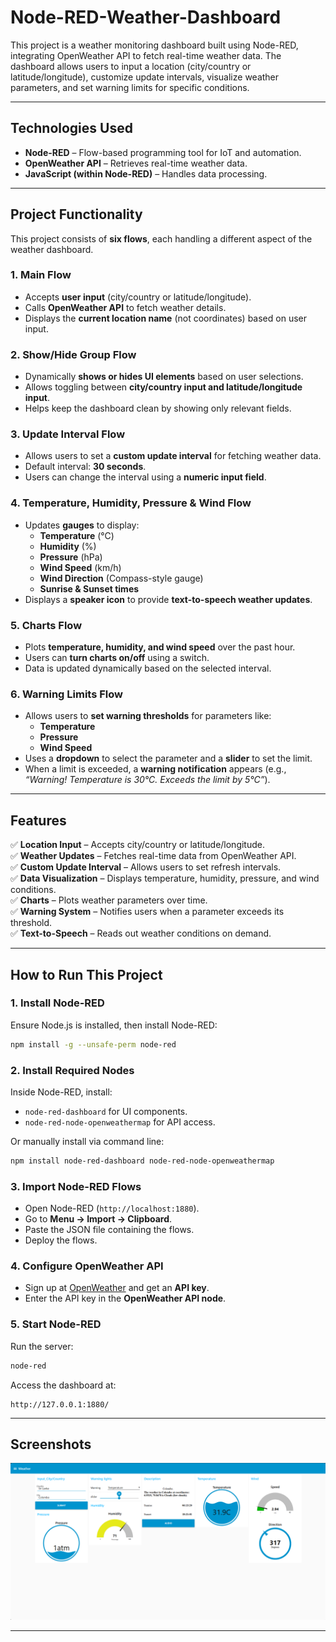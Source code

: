 # Node-RED-Weather-Dashboard
This project is a weather monitoring dashboard built using Node-RED, integrating OpenWeather API to fetch real-time weather data. The dashboard allows users to input a location (city/country or latitude/longitude), customize update intervals, visualize weather parameters, and set warning limits for specific conditions.

---

## **Technologies Used**
- **Node-RED** – Flow-based programming tool for IoT and automation.
- **OpenWeather API** – Retrieves real-time weather data.
- **JavaScript (within Node-RED)** – Handles data processing.

---

## **Project Functionality**
This project consists of **six flows**, each handling a different aspect of the weather dashboard.

### **1. Main Flow**
- Accepts **user input** (city/country or latitude/longitude).
- Calls **OpenWeather API** to fetch weather details.
- Displays the **current location name** (not coordinates) based on user input.

### **2. Show/Hide Group Flow**
- Dynamically **shows or hides UI elements** based on user selections.
- Allows toggling between **city/country input and latitude/longitude input**.
- Helps keep the dashboard clean by showing only relevant fields.

### **3. Update Interval Flow**
- Allows users to set a **custom update interval** for fetching weather data.
- Default interval: **30 seconds**.
- Users can change the interval using a **numeric input field**.

### **4. Temperature, Humidity, Pressure & Wind Flow**
- Updates **gauges** to display:
  - **Temperature** (°C)
  - **Humidity** (%)
  - **Pressure** (hPa)
  - **Wind Speed** (km/h)
  - **Wind Direction** (Compass-style gauge)
  - **Sunrise & Sunset times**
- Displays a **speaker icon** to provide **text-to-speech weather updates**.

### **5. Charts Flow**
- Plots **temperature, humidity, and wind speed** over the past hour.
- Users can **turn charts on/off** using a switch.
- Data is updated dynamically based on the selected interval.

### **6. Warning Limits Flow**
- Allows users to **set warning thresholds** for parameters like:
  - **Temperature**
  - **Pressure**
  - **Wind Speed**
- Uses a **dropdown** to select the parameter and a **slider** to set the limit.
- When a limit is exceeded, a **warning notification** appears (e.g., *“Warning! Temperature is 30°C. Exceeds the limit by 5°C”*).

---

## **Features**
✅ **Location Input** – Accepts city/country or latitude/longitude.  
✅ **Weather Updates** – Fetches real-time data from OpenWeather API.  
✅ **Custom Update Interval** – Allows users to set refresh intervals.  
✅ **Data Visualization** – Displays temperature, humidity, pressure, and wind conditions.  
✅ **Charts** – Plots weather parameters over time.  
✅ **Warning System** – Notifies users when a parameter exceeds its threshold.  
✅ **Text-to-Speech** – Reads out weather conditions on demand.  

---

## **How to Run This Project**

### **1. Install Node-RED**
Ensure Node.js is installed, then install Node-RED:
```sh
npm install -g --unsafe-perm node-red
```

### **2. Install Required Nodes**
Inside Node-RED, install:
- `node-red-dashboard` for UI components.
- `node-red-node-openweathermap` for API access.

Or manually install via command line:
```sh
npm install node-red-dashboard node-red-node-openweathermap
```

### **3. Import Node-RED Flows**
- Open Node-RED (`http://localhost:1880`).
- Go to **Menu → Import → Clipboard**.
- Paste the JSON file containing the flows.
- Deploy the flows.

### **4. Configure OpenWeather API**
- Sign up at [OpenWeather](https://openweathermap.org/) and get an **API key**.
- Enter the API key in the **OpenWeather API node**.

### **5. Start Node-RED**
Run the server:
```sh
node-red
```
Access the dashboard at:
```
http://127.0.0.1:1880/
```

---

## **Screenshots**
![Dashboard Screenshot](Images/Dashboard.png)

---

